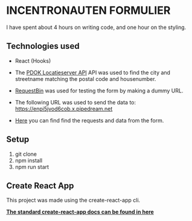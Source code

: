 # INCENTRONAUTEN FORMULIER

I have spent about 4 hours on writing code, and one hour on the styling.

## Technologies used
* React (Hooks)

* The [PDOK Locatieserver API](https://github.com/PDOK/locatieserver/wiki/API-Locatieserver) API was used to find the city and streetname matching the postal code and housenumber.

* [RequestBin](https://requestbin.com/) was used for testing the form by making a dummy URL.
* The following URL was used to send the data to: https://enpi5jvod6cob.x.pipedream.net
* [Here](https://requestbin.com/r/enpi5jvod6cob/1Qk6m5CbEWtfmgMGFSFv8a4s7TW) you can find find the requests and data from the form. 

## Setup

1. git clone
2. npm install
3. npm run start

## Create React App

This project was made using the create-react-app cli. 

**[The standard create-react-app docs can be found in here](https://github.com/facebook/create-react-app)**
